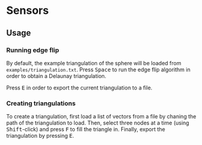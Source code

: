 # Sensors

## Usage

### Running edge flip

By default, the example triangulation of the sphere will be loaded from `examples/triangulation.txt`.
Press <kbd>Space</kbd> to run the edge flip algorithm in order to obtain a Delaunay triangulation.

Press <kbd>E</kbd> in order to export the current triangulation to a file.

### Creating triangulations

To create a triangulation, first load a list of vectors from a file by chaning the path of the triangulation to load.
Then, select three nodes at a time (using <kbd>Shift</kbd>-click) and press <kbd>F</kbd> to fill the triangle in.
Finally, export the triangulation by pressing <kbd>E</kbd>.

